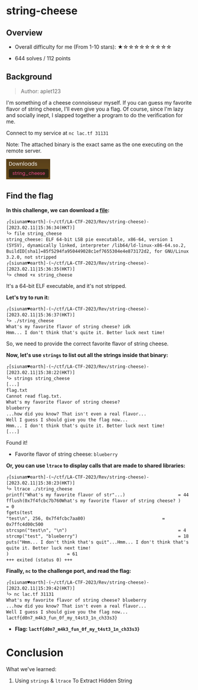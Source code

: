 # string-cheese

## Overview

- Overall difficulty for me (From 1-10 stars): ★☆☆☆☆☆☆☆☆☆

- 644 solves / 112 points

## Background

> Author: aplet123

I'm something of a cheese connoisseur myself. If you can guess my favorite flavor of string cheese, I'll even give you a flag. Of course, since I'm lazy and socially inept, I slapped together a program to do the verification for me.

Connect to my service at `nc lac.tf 31131`

Note: The attached binary is the exact same as the one executing on the remote server.

![](https://raw.githubusercontent.com/siunam321/CTF-Writeups/main/LA-CTF-2023/images/Pasted%20image%2020230211153549.png)

## Find the flag

**In this challenge, we can download a [file](https://github.com/siunam321/CTF-Writeups/blob/main/LA-CTF-2023/Rev/caterpillar/string_cheese):**
```shell
┌[siunam♥earth]-(~/ctf/LA-CTF-2023/Rev/string-cheese)-[2023.02.11|15:36:34(HKT)]
└> file string_cheese 
string_cheese: ELF 64-bit LSB pie executable, x86-64, version 1 (SYSV), dynamically linked, interpreter /lib64/ld-linux-x86-64.so.2, BuildID[sha1]=85f5294fa950449028c1ef7655304e4e873172d2, for GNU/Linux 3.2.0, not stripped
┌[siunam♥earth]-(~/ctf/LA-CTF-2023/Rev/string-cheese)-[2023.02.11|15:36:35(HKT)]
└> chmod +x string_cheese
```

It's a 64-bit ELF executable, and it's not stripped.

**Let's try to run it:**
```shell
┌[siunam♥earth]-(~/ctf/LA-CTF-2023/Rev/string-cheese)-[2023.02.11|15:36:37(HKT)]
└> ./string_cheese             
What's my favorite flavor of string cheese? idk
Hmm... I don't think that's quite it. Better luck next time!
```

So, we need to provide the correct favorite flavor of string cheese.

**Now, let's use `strings` to list out all the strings inside that binary:**
```shell
┌[siunam♥earth]-(~/ctf/LA-CTF-2023/Rev/string-cheese)-[2023.02.11|15:38:22(HKT)]
└> strings string_cheese 
[...]
flag.txt
Cannot read flag.txt.
What's my favorite flavor of string cheese? 
blueberry
...how did you know? That isn't even a real flavor...
Well I guess I should give you the flag now...
Hmm... I don't think that's quite it. Better luck next time!
[...]
```

Found it!

- Favorite flavor of string cheese: `blueberry`

**Or, you can use `ltrace` to display calls that are made to shared libraries:**
```shell
┌[siunam♥earth]-(~/ctf/LA-CTF-2023/Rev/string-cheese)-[2023.02.11|15:38:23(HKT)]
└> ltrace ./string_cheese
printf("What's my favorite flavor of str"...)                    = 44
fflush(0x7f4fcbc7b760What's my favorite flavor of string cheese? )                                           = 0
fgets(test
"test\n", 256, 0x7f4fcbc7aa80)                             = 0x7ffc4d00c500
strcspn("test\n", "\n")                                          = 4
strcmp("test", "blueberry")                                      = 18
puts("Hmm... I don't think that's quit"...Hmm... I don't think that's quite it. Better luck next time!
)                      = 61
+++ exited (status 0) +++
```

**Finally, `nc` to the challenge port, and read the flag:**
```shell
┌[siunam♥earth]-(~/ctf/LA-CTF-2023/Rev/string-cheese)-[2023.02.11|15:39:42(HKT)]
└> nc lac.tf 31131
What's my favorite flavor of string cheese? blueberry
...how did you know? That isn't even a real flavor...
Well I guess I should give you the flag now...
lactf{d0n7_m4k3_fun_0f_my_t4st3_1n_ch33s3}
```

- **Flag: `lactf{d0n7_m4k3_fun_0f_my_t4st3_1n_ch33s3}`**

# Conclusion

What we've learned:

1. Using `strings` & `ltrace` To Extract Hidden String